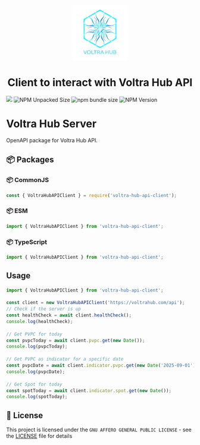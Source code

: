 <p align="center">
  <a href="https://github.com/xutyxd/voltra-hub-api-client">    <picture>
      <source srcset="../voltra-hub-logo.png" width="150">
      <img alt="TS Contract First logo" src="./voltra-hub-logo.png" width="150">
    </picture>
  </a>
</p>

<h1 align="center">
  Client to interact with Voltra Hub API
</h1>

<p align="left">
    <img src="https://img.shields.io/npm/dw/voltra-hub-api-client">
    <img alt="NPM Unpacked Size" src="https://img.shields.io/npm/unpacked-size/voltra-hub-api-client">
    <img alt="npm bundle size" src="https://img.shields.io/bundlephobia/min/voltra-hub-api-client">
    <img alt="NPM Version" src="https://img.shields.io/npm/v/voltra-hub-api-client">
</p>

# Voltra Hub Server

OpenAPI package for Voltra Hub API.

## 📦 Packages

### 📦 CommonJS

```js
const { VoltraHubAPIClient } = require('voltra-hub-api-client');
```

### 📦 ESM

```js
import { VoltraHubAPIClient } from 'voltra-hub-api-client';
```

### 📦 TypeScript

```ts
import { VoltraHubAPIClient } from 'voltra-hub-api-client';
```

## Usage

```ts
import { VoltraHubAPIClient } from 'voltra-hub-api-client';

const client = new VoltraHubAPIClient('https://voltrahub.com/api');
// Check if the server is up
const healthCheck = await client.healthCheck();
console.log(healthCheck);

// Get PVPC for today
const pvpcToday = await client.pvpc.get(new Date());
console.log(pvpcToday);

// Get PVPC as indicator for a specific date
const pvpcDate = await client.indicator.pvpc.get(new Date('2025-09-01'));
console.log(pvpcDate);

// Get Spot for today
const spotToday = await client.indicator.spot.get(new Date());
console.log(spotToday);
```


## 📝 License

This project is licensed under the `GNU AFFERO GENERAL PUBLIC LICENSE` - see the [LICENSE](LICENSE) file for details